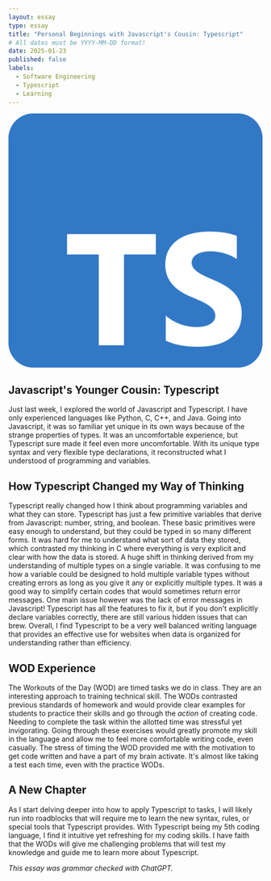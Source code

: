 ```yaml
---
layout: essay
type: essay
title: "Personal Beginnings with Javascript's Cousin: Typescript"
# All dates must be YYYY-MM-DD format!
date: 2025-01-23
published: false
labels:
  - Software Engineering
  - Typescript
  - Learning
---
```


![Typescript Logo](../img/typescript-logo.png)

## Javascript's Younger Cousin: Typescript

Just last week, I explored the world of Javascript and Typescript. I have only experienced languages like Python, C, C++, and Java. Going into Javascript, it was so familiar yet unique in its own ways because of the strange properties of types. It was an uncomfortable experience, but Typescript sure made it feel even more uncomfortable. With its unique type syntax and very flexible type declarations, it reconstructed what I understood of programming and variables.

## How Typescript Changed my Way of Thinking

Typescript really changed how I think about programming variables and what they can store. Typescript has just a few primitive variables that derive from Javascript: number, string, and boolean. These basic primitives were easy enough to understand, but they could be typed in so many different forms. It was hard for me to understand what sort of data they stored, which contrasted my thinking in C where everything is very explicit and clear with how the data is stored. A huge shift in thinking derived from my understanding of multiple types on a single variable. It was confusing to me how a variable could be designed to hold multiple variable types without creating errors as long as you give it any or explicitly multiple types. It was a good way to simplify certain codes that would sometimes return error messages. One main issue however was the lack of error messages in Javascript! Typescript has all the features to fix it, but if you don't explicitly declare variables correctly, there are still various hidden issues that can brew. Overall, I find Typescript to be a very well balanced writing language that provides an effective use for websites when data is organized for understanding rather than efficiency.

## WOD Experience

The Workouts of the Day (WOD) are timed tasks we do in class. They are an interesting approach to training technical skill. The WODs contrasted previous standards of homework and would provide clear examples for students to practice their skills and go through the *action* of creating code. Needing to complete the task within the allotted time was stressful yet invigorating. Going through these exercises would greatly promote my skill in the language and allow me to feel more comfortable writing code, even casually. The stress of timing the WOD provided me with the motivation to get code written and have a part of my brain activate. It's almost like taking a test each time, even with the practice WODs.

## A New Chapter

As I start delving deeper into how to apply Typescript to tasks, I will likely run into roadblocks that will require me to learn the new syntax, rules, or special tools that Typescript provides. With Typescript being my 5th coding language, I find it intuitive yet refreshing for my coding skills. I have faith that the WODs will give me challenging problems that will test my knowledge and guide me to learn more about Typescript.

*This essay was grammar checked with ChatGPT.*
